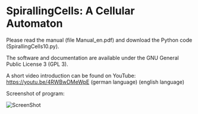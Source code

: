 # SpirallingCells: A Cellular Automaton

Please read the manual (file Manual_en.pdf) and download the Python code (SpirallingCells10.py).

The software and documentation are available under the GNU General Public License 3 (GPL 3).

A short video introduction can be found on YouTube:
https://youtu.be/4RWBwDMeWpE (german language)
 (english language)
 
Screenshot of program:

![ScreenShot](https://raw.github.com/RandyWaterhouse/SpirallingCells/master/logo.png)
